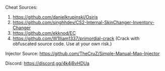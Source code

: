 Cheat Sources:
1. https://github.com/danielkrupinski/Osiris
2. https://github.com/singhhdev/CS2-Internal-SkinChanger-Inventory-Changer
3. https://github.com/ekknod/EC
4. https://github.com/W1lliam1337/primordial-crack (Crack with obfuscated source code. Use at your own risk.)


Injector Source:
https://github.com/TheCruZ/Simple-Manual-Map-Injector

Discord:
https://discord.gg/4k4jBvHDUa
